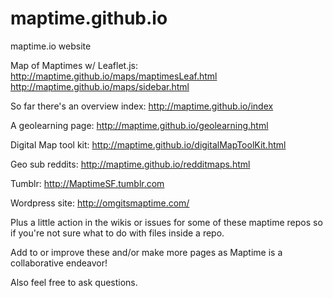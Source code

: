 maptime.github.io
=================

maptime.io website

  Map of Maptimes w/ Leaflet.js: http://maptime.github.io/maps/maptimesLeaf.html
                                 http://maptime.github.io/maps/sidebar.html

  So far there's an overview index: http://maptime.github.io/index

  A geolearning page: http://maptime.github.io/geolearning.html

  Digital Map tool kit: http://maptime.github.io/digitalMapToolKit.html

  Geo sub reddits: http://maptime.github.io/redditmaps.html

  Tumblr:  http://MaptimeSF.tumblr.com

  Wordpress site: http://omgitsmaptime.com/

  Plus a little action in the wikis or issues for some of these maptime repos so if you're not sure what to do with files inside a repo.

Add to or improve these and/or make more pages as Maptime is a collaborative endeavor!



Also feel free to ask questions.

